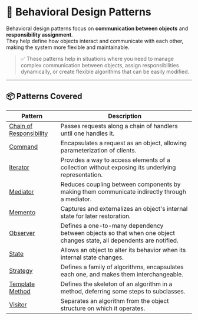 # 🧠 Behavioral Design Patterns

Behavioral design patterns focus on **communication between objects** and **responsibility assignment**.  
They help define how objects interact and communicate with each other, making the system more flexible and maintainable.

> ✅ These patterns help in situations where you need to manage complex communication between objects, assign responsibilities dynamically, or create flexible algorithms that can be easily modified.

---

## 📦 Patterns Covered

| Pattern            | Description |
|--------------------|-------------|
| [Chain of Responsibility](./ChainOfResponsibilityPattern) | Passes requests along a chain of handlers until one handles it. |
| [Command](./CommandPattern)     | Encapsulates a request as an object, allowing parameterization of clients. |
| [Iterator](./IteratorPattern) | Provides a way to access elements of a collection without exposing its underlying representation. |
| [Mediator](./MediatorPattern) | Reduces coupling between components by making them communicate indirectly through a mediator. |
| [Memento](./MementoPattern)              | Captures and externalizes an object's internal state for later restoration. |
| [Observer](./ObserverPattern)          | Defines a one-to-many dependency between objects so that when one object changes state, all dependents are notified. |
| [State](./StatePattern)          | Allows an object to alter its behavior when its internal state changes. |
| [Strategy](./StrategyPattern)          | Defines a family of algorithms, encapsulates each one, and makes them interchangeable. |
| [Template Method](./TemplateMethodPattern)          | Defines the skeleton of an algorithm in a method, deferring some steps to subclasses. |
| [Visitor](./VisitorPattern)          | Separates an algorithm from the object structure on which it operates. |

